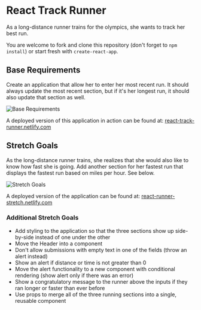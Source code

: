 # React Track Runner

As a long-distance runner trains for the olympics, she wants to track her best run.

You are welcome to fork and clone this repository (don't forget to `npm install`) or start fresh with `create-react-app`.

## Base Requirements

Create an application that allow her to enter her most recent run. It should always update the most recent section, but if it's her longest run, it should also update that section as well.

![Base Requirements](images/base-requirements.gif)

A deployed version of this application in action can be found at: [react-track-runner.netlify.com](react-track-runner.netlify.com)

## Stretch Goals

As the long-distance runner trains, she realizes that she would also like to know how fast she is going. Add another section for her fastest run that displays the fastest run based on miles per hour. See below.

![Stretch Goals](images/stretch-goals.gif)

A deployed version of the application can be found at: [react-runner-stretch.netlify.com](react-runner-stretch.netlify.com)

### Additional Stretch Goals

- Add styling to the application so that the three sections show up side-by-side instead of one under the other
- Move the Header into a component
- Don't allow submissions with empty text in one of the fields (throw an alert instead)
- Show an alert if distance or time is not greater than 0
- Move the alert functionality to a new component with conditional rendering (show alert only if there was an error)
- Show a congratulatory message to the runner above the inputs if they ran longer or faster than ever before
- Use props to merge all of the three running sections into a single, reusable component
